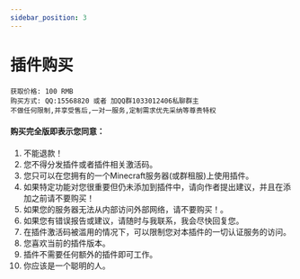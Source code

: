```yaml
---
sidebar_position: 3
---
```


# 插件购买

```
获取价格: 100 RMB
购买方式: QQ:15568820 或者 加QQ群1033012406私聊群主
不做任何限制,并享受售后,一对一服务,定制需求优先采纳等尊贵特权
```

#### 购买完全版即表示您同意：

1. 不能退款！
2. 您不得分发插件或者插件相关激活码。
3. 您只可以在您拥有的一个Minecraft服务器(或群租服)上使用插件。
4. 如果特定功能对您很重要但仍未添加到插件中，请向作者提出建议，并且在添加之前请不要购买！
5. 如果您的服务器无法从内部访问外部网络，请不要购买！。
6. 如果您有错误报告或建议，请随时与我联系，我会尽快回复您。
7. 在插件激活码被滥用的情况下，可以限制您对本插件的一切认证服务的访问。
8. 您喜欢当前的插件版本。
9. 插件不需要任何额外的插件即可工作。
10. 你应该是一个聪明的人。
